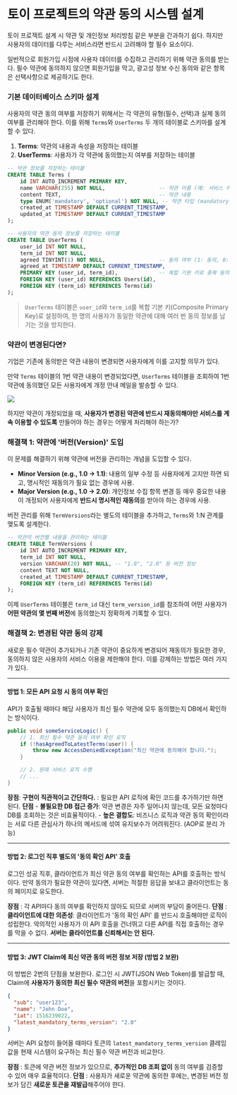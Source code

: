 # 토이 프로젝트의 약관 동의 시스템 설계

토이 프로젝트 설계 시 약관 및 개인정보 처리방침 같은 부분을 간과하기 쉽다. 하지만 사용자의 데이터를 다루는 서비스라면 반드시 고려해야 할 필수 요소이다.

일반적으로 회원가입 시점에 사용자 데이터를 수집하고 관리하기 위해 약관 동의를 받는다. 필수 약관에 동의하지 않으면 회원가입을 막고, 광고성 정보 수신 동의와 같은 항목은 선택사항으로 제공하기도 한다.

### 기본 데이터베이스 스키마 설계

사용자의 약관 동의 여부를 저장하기 위해서는 각 약관의 유형(필수, 선택)과 실제 동의 여부를 관리해야 한다. 이를 위해 `Terms`와 `UserTerms` 두 개의 테이블로 스키마를 설계할 수 있다.

1.  **Terms**: 약관의 내용과 속성을 저장하는 테이블
2.  **UserTerms**: 사용자가 각 약관에 동의했는지 여부를 저장하는 테이블

<!-- end list -->

```sql
-- 약관 정보를 저장하는 테이블
CREATE TABLE Terms (
    id INT AUTO_INCREMENT PRIMARY KEY,
    name VARCHAR(255) NOT NULL,                 -- 약관 이름 (예: 서비스 이용약관, 개인정보 처리방침)
    content TEXT,                               -- 약관 내용
    type ENUM('mandatory', 'optional') NOT NULL, -- 약관 타입 (mandatory: 필수, optional: 선택)
    created_at TIMESTAMP DEFAULT CURRENT_TIMESTAMP,
    updated_at TIMESTAMP DEFAULT CURRENT_TIMESTAMP
);

-- 사용자의 약관 동의 정보를 저장하는 테이블
CREATE TABLE UserTerms (
    user_id INT NOT NULL,
    term_id INT NOT NULL,
    agreed TINYINT(1) NOT NULL,                 -- 동의 여부 (1: 동의, 0: 비동의)
    agreed_at TIMESTAMP DEFAULT CURRENT_TIMESTAMP,
    PRIMARY KEY (user_id, term_id),             -- 복합 기본 키로 중복 동의 방지
    FOREIGN KEY (user_id) REFERENCES Users(id),
    FOREIGN KEY (term_id) REFERENCES Terms(id)
);
```

> `UserTerms` 테이블은 `user_id`와 `term_id`를 복합 기본 키(Composite Primary Key)로 설정하여, 한 명의 사용자가 동일한 약관에 대해 여러 번 동의 정보를 남기는 것을 방지한다.

### 약관이 변경된다면?

기업은 기존에 동의받은 약관 내용이 변경되면 사용자에게 이를 고지할 의무가 있다.

만약 `Terms` 테이블의 1번 약관 내용이 변경되었다면, `UserTerms` 테이블을 조회하여 1번 약관에 동의했던 모든 사용자에게 개정 안내 메일을 발송할 수 있다.

![](https://velog.velcdn.com/images/kmss6905/post/e60acbb4-1724-4c28-b8ad-c4cb06339027/image.png)

하지만 약관이 개정되었을 때, **사용자가 변경된 약관에 반드시 재동의해야만 서비스를 계속 이용할 수 있도록** 만들어야 하는 경우는 어떻게 처리해야 하는가?

### 해결책 1: 약관에 '버전(Version)' 도입

이 문제를 해결하기 위해 약관에 버전을 관리하는 개념을 도입할 수 있다.

  - **Minor Version (e.g., 1.0 -\> 1.1)**: 내용의 일부 수정 등 사용자에게 고지만 하면 되고, 명시적인 재동의가 필요 없는 경우에 사용.
  - **Major Version (e.g., 1.0 -\> 2.0)**: 개인정보 수집 항목 변경 등 매우 중요한 내용이 개정되어 사용자에게 **반드시 명시적인 재동의**를 받아야 하는 경우에 사용.

버전 관리를 위해 `TermVersions`라는 별도의 테이블을 추가하고, `Terms`와 1:N 관계를 맺도록 설계한다.

```sql
-- 약관의 버전별 내용을 관리하는 테이블
CREATE TABLE TermVersions (
    id INT AUTO_INCREMENT PRIMARY KEY,
    term_id INT NOT NULL,
    version VARCHAR(20) NOT NULL, -- "1.0", "2.0" 등 버전 정보
    content TEXT NOT NULL,
    created_at TIMESTAMP DEFAULT CURRENT_TIMESTAMP,
    FOREIGN KEY (term_id) REFERENCES Terms(id)
);
```

이제 `UserTerms` 테이블은 `term_id` 대신 `term_version_id`를 참조하여 어떤 사용자가 **어떤 약관의 몇 번째 버전**에 동의했는지 정확하게 기록할 수 있다.

### 해결책 2: 변경된 약관 동의 강제

새로운 필수 약관이 추가되거나 기존 약관이 중요하게 변경되어 재동의가 필요한 경우, 동의하지 않은 사용자의 서비스 이용을 제한해야 한다. 이를 강제하는 방법은 여러 가지가 있다.

-----

#### 방법 1: 모든 API 요청 시 동의 여부 확인

API가 호출될 때마다 해당 사용자가 최신 필수 약관에 모두 동의했는지 DB에서 확인하는 방식이다.

```java
public void someServiceLogic() {
    // 1. 최신 필수 약관 동의 여부 확인 로직
    if (!hasAgreedToLatestTerms(user)) {
        throw new AccessDeniedException("최신 약관에 동의해야 합니다.");
    }

    // 2. 원래 서비스 로직 수행
    // ...
}
```

  **장점**: **구현이 직관적이고 간단하다.** : 필요한 API 로직에 확인 코드를 추가하기만 하면 된다.
  **단점**
      - **불필요한 DB 접근 증가**: 약관 변경은 자주 일어나지 않는데, 모든 요청마다 DB를 조회하는 것은 비효율적이다.
      - **높은 결합도**: 비즈니스 로직과 약관 동의 확인이라는 서로 다른 관심사가 하나의 메서드에 섞여 유지보수가 어려워진다. (AOP로 분리 가능)

-----

#### 방법 2: 로그인 직후 별도의 '동의 확인 API' 호출

로그인 성공 직후, 클라이언트가 최신 약관 동의 여부를 확인하는 API를 호출하는 방식이다. 만약 동의가 필요한 약관이 있다면, 서버는 적절한 응답을 보내고 클라이언트는 동의 페이지로 유도한다.

**장점** : 각 API마다 동의 여부를 확인하지 않아도 되므로 서버의 부담이 줄어든다.
**단점** : **클라이언트에 대한 의존성**: 클라이언트가 '동의 확인 API' 를 반드시 호출해야만 로직이 성립한다. 악의적인 사용자가 이 API 호출을 건너뛰고 다른 API를 직접 호출하는 경우를 막을 수 없다. **서버는 클라이언트를 신뢰해서는 안 된다.**

-----

#### 방법 3: JWT Claim에 최신 약관 동의 버전 정보 저장 (방법 2 보완)

이 방법은 2번의 단점을 보완한다. 로그인 시 JWT(JSON Web Token)를 발급할 때, Claim에 **사용자가 동의한 최신 필수 약관의 버전**을 포함시키는 것이다.

```json
{
  "sub": "user123",
  "name": "John Doe",
  "iat": 1516239022,
  "latest_mandatory_terms_version": "2.0"
}
```

서버는 API 요청이 들어올 때마다 토큰의 `latest_mandatory_terms_version` 클레임 값을 현재 시스템이 요구하는 최신 필수 약관 버전과 비교한다.

**장점** : 토큰에 약관 버전 정보가 있으므로, **추가적인 DB 조회 없이** 동의 여부를 검증할 수 있어 매우 효율적이다.
**단점** : 사용자가 새로운 약관에 동의한 후에는, 변경된 버전 정보가 담긴 **새로운 토큰을 재발급**해주어야 한다.